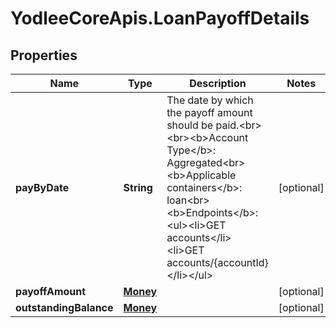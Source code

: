 # YodleeCoreApis.LoanPayoffDetails

## Properties
Name | Type | Description | Notes
------------ | ------------- | ------------- | -------------
**payByDate** | **String** | The date by which the payoff amount should be paid.&lt;br&gt;&lt;br&gt;&lt;b&gt;Account Type&lt;/b&gt;: Aggregated&lt;br&gt;&lt;b&gt;Applicable containers&lt;/b&gt;: loan&lt;br&gt;&lt;b&gt;Endpoints&lt;/b&gt;:&lt;ul&gt;&lt;li&gt;GET accounts&lt;/li&gt;&lt;li&gt;GET accounts/{accountId}&lt;/li&gt;&lt;/ul&gt; | [optional] 
**payoffAmount** | [**Money**](Money.md) |  | [optional] 
**outstandingBalance** | [**Money**](Money.md) |  | [optional] 

